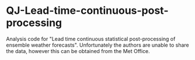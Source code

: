 # QJ-Lead-time-continuous-post-processing

Analysis code for "Lead time continuous statistical post-processing of ensemble weather forecasts". Unfortunately the authors are unable to share the data, however this can be obtained from the Met Office.
